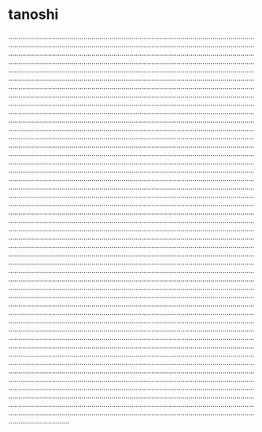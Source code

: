 # tanoshi
.......................................................................................................................................................................................................................................................................................................................................................................................................................................................................................................................................................................................................................................................................................................................................................................................................................................................................................................................................................................................................................................................................................................................................................................................................................................................................................................................................................................................................................................................................................................................................................................................................................................................................................................................................................................................................................................................................................................................................................................................................................................................................................................................................................................................................................................................................................................................................................................................................................................................................................................................................................................................................................................................................................................................................................................................................................................................................................................................................................................................................................................................................................................................................................................................................................................................................................................................................................................................................................................................................................................................................................................................................................................................................................................................................................................................................................................................................................................................................................................................................................................................................................................................................................................................................................................................................................................................................................................................................................................................................................................................................................................................................................................................................................................................................................................................................................................................................................................................................................................................................................................................................................................................................................................................................................................................................................................................................................................................................................................................................................................................................................................................................................................................................................................................................................................................................................................................................................................................................................................